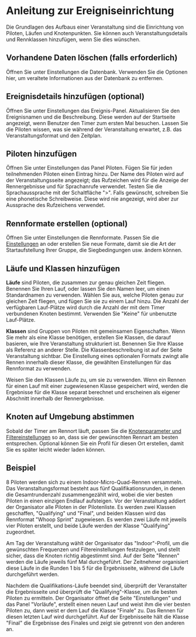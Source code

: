 # Anleitung zur Ereigniseinrichtung

Die Grundlagen des Aufbaus einer Veranstaltung sind die Einrichtung von Piloten, Läufen und Knotenpunkten. Sie können auch Veranstaltungsdetails und Rennklassen hinzufügen, wenn Sie dies wünschen.

## Vorhandene Daten löschen (falls erforderlich)

Öffnen Sie unter Einstellungen die Datenbank. Verwenden Sie die Optionen hier, um veraltete Informationen aus der Datenbank zu entfernen.

## Ereignisdetails hinzufügen (optional)

Öffnen Sie unter Einstellungen das Ereignis-Panel. Aktualisieren Sie den Ereignisnamen und die Beschreibung. Diese werden auf der Startseite angezeigt, wenn Benutzer den Timer zum ersten Mal besuchen. Lassen Sie die Piloten wissen, was sie während der Veranstaltung erwartet, z.B. das Veranstaltungsformat und den Zeitplan.

## Piloten hinzufügen

Öffnen Sie unter Einstellungen das Panel Piloten. Fügen Sie für jeden teilnehmenden Piloten einen Eintrag hinzu. Der Name des Piloten wird auf der Veranstaltungsseite angezeigt; das Rufzeichen wird für die Anzeige der Rennergebnisse und für Sprachanrufe verwendet. Testen Sie die Sprachaussprache mit der Schaltfläche ">". Falls gewünscht, schreiben Sie eine phonetische Schreibweise. Diese wird nie angezeigt, wird aber zur Aussprache des Rufzeichens verwendet.

## Rennformate erstellen (optional)

Öffnen Sie unter Einstellungen die Rennformate. Passen Sie die [Einstellungen](User%20Guide.md#race-format) an oder erstellen Sie neue Formate, damit sie die Art der Startaufstellung Ihrer Gruppe, die Siegbedingungen usw. ändern können.

## Läufe und Klassen hinzufügen

**Läufe** sind Piloten, die zusammen zur genau gleichen Zeit fliegen. Benennen Sie Ihren Lauf, oder lassen Sie den Namen leer, um einen Standardnamen zu verwenden. Wählen Sie aus, welche Piloten genau zur gleichen Zeit fliegen, und fügen Sie sie zu einem Lauf hinzu. Die Anzahl der verfügbaren Lauf-Plätze wird durch die Anzahl der mit dem Timer verbundenen Knoten bestimmt. Verwenden Sie "Keine" für unbenutzte Lauf-Plätze.

**Klassen** sind Gruppen von Piloten mit gemeinsamen Eigenschaften. Wenn Sie mehr als eine Klasse benötigen, erstellen Sie Klassen, die darauf basieren, wie Ihre Veranstaltung strukturiert ist. Benennen Sie Ihre Klasse als Referenz an anderer Stelle. Die Klassenbeschreibung ist auf der Seite Veranstaltung sichtbar. Die Einstellung eines optionalen Formats zwingt alle Rennen innerhalb dieser Klasse, die gewählten Einstellungen für das Rennformat zu verwenden.

Weisen Sie den Klassen Läufe zu, um sie zu verwenden. Wenn ein Rennen für einen Lauf mit einer zugewiesenen Klasse gespeichert wird, werden die Ergebnisse für die Klasse separat berechnet und erscheinen als eigener Abschnitt innerhalb der Rennergebnisse.

## Knoten auf Umgebung abstimmen

Sobald der Timer am Rennort läuft, passen Sie die [Knotenparameter und Filtereinstellungen](Tuning%20Parameters.md) so an, dass sie der gewünschten Rennart am besten entsprechen. Optional können Sie ein Profil für diesen Ort erstellen, damit Sie es später leicht wieder laden können.

## Beispiel

8 Piloten werden sich zu einem Indoor-Micro-Quad-Rennen versammeln. Das Veranstaltungsformat besteht aus fünf Qualifikationsrunden, in denen die Gesamtrundenzahl zusammengezählt wird, wobei die vier besten Piloten in einen einzigen Endlauf aufsteigen. Vor der Veranstaltung addiert der Organisator alle Piloten in der Pilotenliste. Es werden zwei Klassen geschaffen, "Qualifying" und "Final", und beiden Klassen wird das Rennformat "Whoop Sprint" zugewiesen. Es werden zwei Läufe mit jeweils vier Piloten erstellt, und beide Läufe werden der Klasse "Qualifying" zugeordnet.

Am Tag der Veranstaltung wählt der Organisator das "Indoor"-Profil, um die gewünschten Frequenzen und Filtereinstellungen festzulegen, und stellt sicher, dass die Knoten richtig abgestimmt sind. Auf der Seite "Rennen" werden die Läufe jeweils fünf Mal durchgeführt. Der Zeitnehmer organisiert diese Läufe in die Runden 1 bis 5 für die Ergebnisseite, während die Läufe durchgeführt werden.

Nachdem die Qualifikations-Läufe beendet sind, überprüft der Veranstalter die Ergebnisseite und überprüft die "Qualifying"-Klasse, um die besten Piloten zu ermitteln. Der Organisator öffnet die Seite "Einstellungen" und das Panel "Vorläufe", erstellt einen neuen Lauf und weist ihm die vier besten Piloten zu, dann weist er dem Lauf die Klasse "Finale" zu. Das Rennen für diesen letzten Lauf wird durchgeführt. Auf der Ergebnisseite hält die Klasse "Final" die Ergebnisse des Finales und zeigt sie getrennt von den anderen an.
